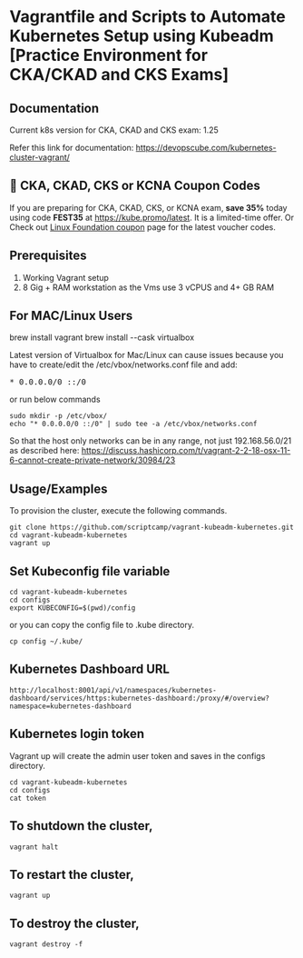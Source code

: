 
# Vagrantfile and Scripts to Automate Kubernetes Setup using Kubeadm [Practice Environment for CKA/CKAD and CKS Exams]

## Documentation

Current k8s version for CKA, CKAD and CKS exam: 1.25

Refer this link for documentation: https://devopscube.com/kubernetes-cluster-vagrant/

## 🚀 CKA, CKAD, CKS or KCNA Coupon Codes

If you are preparing for CKA, CKAD, CKS, or KCNA exam, **save 35%** today using code **FEST35** at https://kube.promo/latest. It is a limited-time offer. Or Check out [Linux Foundation coupon](https://scriptcrunch.com/linux-foundation-coupon/) page for the latest voucher codes.

## Prerequisites

1. Working Vagrant setup
2. 8 Gig + RAM workstation as the Vms use 3 vCPUS and 4+ GB RAM

## For MAC/Linux Users

brew install vagrant
brew install --cask virtualbox

Latest version of Virtualbox for Mac/Linux can cause issues because you have to create/edit the /etc/vbox/networks.conf file and add:
<pre>* 0.0.0.0/0 ::/0</pre>

or run below commands

```shell
sudo mkdir -p /etc/vbox/
echo "* 0.0.0.0/0 ::/0" | sudo tee -a /etc/vbox/networks.conf
```

So that the host only networks can be in any range, not just 192.168.56.0/21 as described here:
https://discuss.hashicorp.com/t/vagrant-2-2-18-osx-11-6-cannot-create-private-network/30984/23

## Usage/Examples

To provision the cluster, execute the following commands.

```shell
git clone https://github.com/scriptcamp/vagrant-kubeadm-kubernetes.git
cd vagrant-kubeadm-kubernetes
vagrant up
```

## Set Kubeconfig file variable

```shell
cd vagrant-kubeadm-kubernetes
cd configs
export KUBECONFIG=$(pwd)/config
```

or you can copy the config file to .kube directory.

```shell
cp config ~/.kube/
```

## Kubernetes Dashboard URL

```shell
http://localhost:8001/api/v1/namespaces/kubernetes-dashboard/services/https:kubernetes-dashboard:/proxy/#/overview?namespace=kubernetes-dashboard
```

## Kubernetes login token

Vagrant up will create the admin user token and saves in the configs directory.

```shell
cd vagrant-kubeadm-kubernetes
cd configs
cat token
```

## To shutdown the cluster,

```shell
vagrant halt
```

## To restart the cluster,

```shell
vagrant up
```

## To destroy the cluster,

```shell
vagrant destroy -f
```

